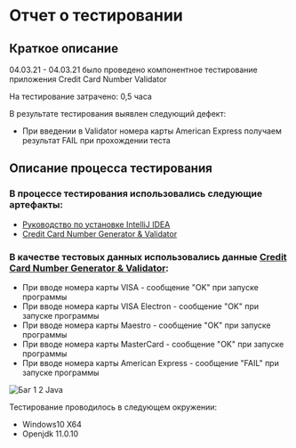 # Отчет о тестировании <Credit Card Number Validator>

## Краткое описание

04.03.21 - 04.03.21 было проведено компонентное тестирование приложения Credit Card Number Validator

На тестирование затрачено: 0,5 часа

В результате тестирования выявлен следующий дефект:
  * При введении в Validator номера карты American Express получаем результат FAIL при прохождении теста

## Описание процесса тестирования

### В процессе тестирования использовались следующие артефакты:
* [Руководство по установке IntelliJ IDEA](https://github.com/netology-code/javaqa-homeworks/blob/master/intro/idea.md)
* [Credit Card Number Generator & Validator](https://www.freeformatter.com/credit-card-number-generator-validator.html)
### В качестве тестовых данных использовались данные [Credit Card Number Generator & Validator](https://www.freeformatter.com/credit-card-number-generator-validator.html):
* При вводе номера карты VISA - сообщение "OK" при запуске программы
* При вводе номера карты VISA Electron - сообщение "OK" при запуске программы
* При вводе номера карты Maestro - сообщение "OK" при запуске программы
* При вводе номера карты MasterCard - сообщение "OK" при запуске программы
* При вводе номера карты American Express - сообщение "FAIL" при запуске программы

![Баг 1 2 Java](https://user-images.githubusercontent.com/79215308/122687406-fbc86c00-d21e-11eb-862c-ce4502d77c92.png)

Тестирование проводилось в следующем окружении:
* Windows10 X64
* Openjdk 11.0.10

